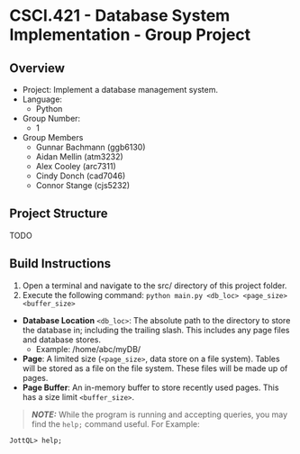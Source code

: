 # CSCI.421 - Database System Implementation - Group Project
## Overview
- Project: Implement a database management system.
- Language:
  - Python
- Group Number:
  - 1
- Group Members
  - Gunnar Bachmann (ggb6130)
  - Aidan Mellin (atm3232)
  - Alex Cooley (arc7311)
  - Cindy Donch (cad7046)
  - Connor Stange (cjs5232)

## Project Structure
TODO

## Build Instructions
1. Open a terminal and navigate to the src/ directory of this project folder.
2. Execute the following command: ```python main.py <db_loc> <page_size> <buffer_size>```
- **Database Location** `<db_loc>`: The absolute path to the directory to store the database in;
including the trailing slash. This includes any page files and database stores.
  - Example: /home/abc/myDB/
- **Page**: A limited size (`<page_size>`, data store on a file system). Tables will be stored as
a file on the file system. These files will be made up of pages.
- **Page Buffer**: An in-memory buffer to store recently used pages. This has a size limit
`<buffer_size>`.
> **_NOTE:_** While the program is running and accepting queries, you may find the `help;` command useful. For Example:
```
JottQL> help;
```